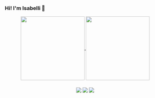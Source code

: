 ### Hi! I'm Isabelli 👋
<div align="center">
<a href="https://github.com/isabellirosa">
  <img height=200 align="center" src="https://github-readme-stats.vercel.app/api?username=isabellirosa&bg_color=30,e96443,904e95&title_color=fff&text_color=fff" />
</a>
<a href="https://github.com/isabellirosa">
  <img height=200 align="center" src="https://github-readme-stats.vercel.app/api/top-langs/?username=isabellirosa&layout=donut&bg_color=141424&title_color=e83d84&text_color=8ef5fa&icon_color=2596be)](https://github.com/isabellirosa"/>
</a>  <div>
  
  ###

  <div>
<a href="https://instagram.com/belli_rosa_" target="_blank"><img src="https://img.shields.io/badge/-Instagram-%23E4405F?style=for-the-badge&logo=instagram&logoColor=white" target="_blank"></a>
 <a href = "mailto:isabelli.ifc@gmail.com"><img src="https://img.shields.io/badge/-Gmail-%23333?style=for-the-badge&logo=gmail&logoColor=white" target="_blank"></a>
  <a href="https://br.linkedin.com/in/isabelli-luisa-rosa-6824b8271" target="_blank"><img src="https://img.shields.io/badge/-LinkedIn-%230077B5?style=for-the-badge&logo=linkedin&logoColor=white" target="_blank"></a> </div>
  </div>


  


